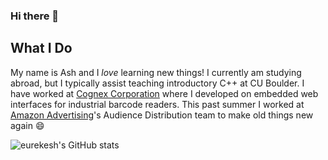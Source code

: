 ### Hi there 👋

## What I Do
My name is Ash and I *love* learning new things! I currently am studying abroad, but I typically assist teaching introductory C++ at CU Boulder. I have worked at [Cognex Corporation](https://www.cognex.com/) where I developed on embedded web interfaces for industrial barcode readers. This past summer I worked at [Amazon Advertising](https://advertising.amazon.com/)'s Audience Distribution team to make old things new again 😄

![eurekesh's GitHub stats](https://github-readme-stats.vercel.app/api?username=eurekesh&show_icons=true&theme=radical)
<!--
**eurekesh/eurekesh** is a ✨ _special_ ✨ repository because its `README.md` (this file) appears on your GitHub profile.

Here are some ideas to get you started:

- 🔭 I’m currently working on ...
- 🌱 I’m currently learning ...
- 👯 I’m looking to collaborate on ...
- 🤔 I’m looking for help with ...
- 💬 Ask me about ...
- 📫 How to reach me: ...
- 😄 Pronouns: ...
- ⚡ Fun fact: ...
-->
